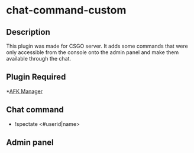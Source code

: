 # chat-command-custom
## Description
  This plugin was made for CSGO server. It adds some commands that were only accessible from the console onto the admin panel and make them available through the chat.
 
## Plugin Required
  *[AFK Manager](https://forums.alliedmods.net/showthread.php?p=708265)

## Chat command
  * !spectate <#userid|name>
## Admin panel
